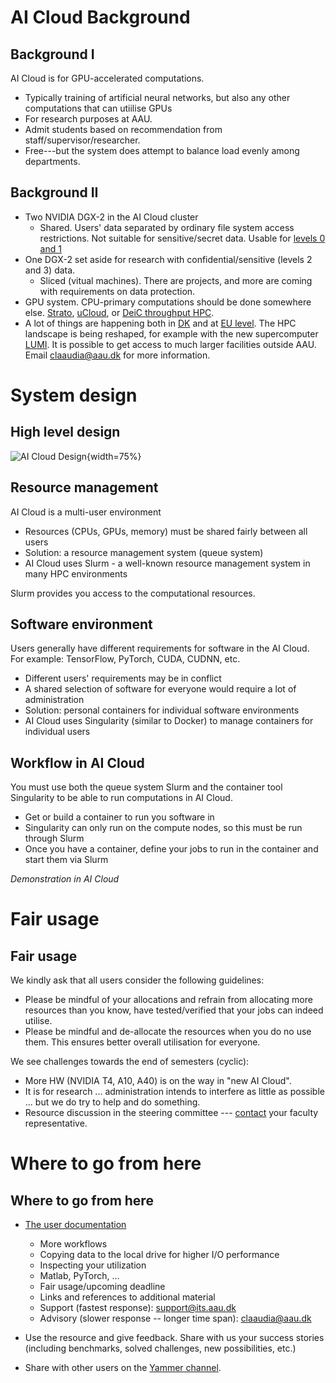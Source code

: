 # AI Cloud Background

## Background I

AI Cloud is for GPU-accelerated computations.

- Typically training of artificial neural networks, but also any other
  computations that can utiilise GPUs
- For research purposes at AAU.
- Admit students based on recommendation from staff/supervisor/researcher.
- Free---but the system does attempt to balance load evenly among departments.

## Background II

- Two NVIDIA DGX-2 in the AI Cloud cluster
   - Shared. Users' data separated by ordinary file system access
     restrictions. Not suitable for sensitive/secret data. Usable for
     [levels 0 and 1](https://www.security.aau.dk/dataclassification/)
- One DGX-2 set aside for research with confidential/sensitive (levels
  2 and 3) data.
   - Sliced (vitual machines). There are projects, and more are coming
     with requirements on data protection.
- GPU system. CPU-primary computations should be done somewhere
  else. [Strato](https://strato-new.claaudia.aau.dk),
  [uCloud](https://cloud.sdu.dk), or [DeiC throughput HPC](https://www.deic.dk/en/Supercomputing/Instructions-and-Guides/How-to-get-access-to-HPC-Type-2).
- A lot of things are happening both in
  [DK](https://www.deic.dk/da/Supercomputere/Nationale-HPC-anlog) and
  at [EU level](https://eurohpc-ju.europa.eu/). The HPC landscape is
  being reshaped, for example with the new supercomputer
  [LUMI](https://lumi-supercomputer.eu/). It is possible to get access
  to much larger facilities outside AAU. Email claaudia@aau.dk for
  more information.

# System design

## High level design

  ![AI Cloud Design](../images/AICloudDesign.png){width=75%}

## Resource management

AI Cloud is a multi-user environment

- Resources (CPUs, GPUs, memory) must be shared fairly between all users
- Solution: a resource management system (queue system)
- AI Cloud uses Slurm - a well-known resource management system in
  many HPC environments
  
Slurm provides you access to the computational resources.

## Software environment

Users generally have different requirements for software in the AI
Cloud. For example: TensorFlow, PyTorch, CUDA, CUDNN, etc.

- Different users' requirements may be in conflict
- A shared selection of software for everyone would require a lot of
  administration
- Solution: personal containers for individual software environments
- AI Cloud uses Singularity (similar to Docker) to manage containers
  for individual users
  
## Workflow in AI Cloud

You must use both the queue system Slurm and the container tool
Singularity to be able to run computations in AI Cloud.

- Get or build a container to run you software in
- Singularity can only run on the compute nodes, so this must be run
  through Slurm
- Once you have a container, define your jobs to run in the container
  and start them via Slurm
  
*Demonstration in AI Cloud*

# Fair usage

## Fair usage

We kindly ask that all users consider the following guidelines:

* Please be mindful of your allocations and refrain from allocating
  more resources than you know, have tested/verified that your jobs
  can indeed utilise.
* Please be mindful and de-allocate the resources when you do no use
  them. This ensures better overall utilisation for everyone.

We see challenges towards the end of semesters (cyclic):

* More HW (NVIDIA T4, A10, A40) is on the way in "new AI Cloud".
* It is for research ... administration intends to interfere as little as possible ... but we do try to help and do something.
* Resource discussion in the steering committee --- [contact](https://www.claaudia.aau.dk/about/) your faculty representative.

# Where to go from here

## Where to go from here

- [The user documentation](https://git.its.aau.dk/CLAAUDIA/docs_aicloud/src/branch/master/aicloud_slurm)
    - More workflows
    - Copying data to the local drive for higher I/O performance
    - Inspecting your utilization
    - Matlab, PyTorch, ...
    - Fair usage/upcoming deadline
    - Links and references to additional material
    - Support (fastest response): support@its.aau.dk
    - Advisory (slower response -- longer time span): claaudia@aau.dk
    
- Use the resource and give feedback. Share with us your success stories (including benchmarks, solved challenges, new possibilities, etc.)
- Share with other users on the [Yammer channel](https://web.yammer.com/main/groups/eyJfdHlwZSI6Ikdyb3VwIiwiaWQiOiI4NzM1OTg5NzYwIn0/all).

